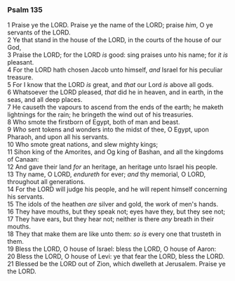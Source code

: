 ### Psalm 135

1 Praise ye the LORD. Praise ye the name of the LORD; praise *him*, O ye servants of the LORD.  
2 Ye that stand in the house of the LORD, in the courts of the house of our God,  
3 Praise the LORD; for the LORD *is* good: sing praises unto his name; for *it is* pleasant.  
4 For the LORD hath chosen Jacob unto himself, *and* Israel for his peculiar treasure.  
5 For I know that the LORD *is* great, and *that* our Lord *is* above all gods.  
6 Whatsoever the LORD pleased, *that* did he in heaven, and in earth, in the seas, and all deep places.  
7 He causeth the vapours to ascend from the ends of the earth; he maketh lightnings for the rain; he bringeth the wind out of his treasuries.  
8 Who smote the firstborn of Egypt, both of man and beast.  
9 *Who* sent tokens and wonders into the midst of thee, O Egypt, upon Pharaoh, and upon all his servants.  
10 Who smote great nations, and slew mighty kings;  
11 Sihon king of the Amorites, and Og king of Bashan, and all the kingdoms of Canaan:  
12 And gave their land *for* an heritage, an heritage unto Israel his people.  
13 Thy name, O LORD, *endureth* for ever; *and* thy memorial, O LORD, throughout all generations.  
14 For the LORD will judge his people, and he will repent himself concerning his servants.  
15 The idols of the heathen *are* silver and gold, the work of men's hands.  
16 They have mouths, but they speak not; eyes have they, but they see not;  
17 They have ears, but they hear not; neither is there *any* breath in their mouths.  
18 They that make them are like unto them: *so is* every one that trusteth in them.  
19 Bless the LORD, O house of Israel: bless the LORD, O house of Aaron:  
20 Bless the LORD, O house of Levi: ye that fear the LORD, bless the LORD.  
21 Blessed be the LORD out of Zion, which dwelleth at Jerusalem. Praise ye the LORD.  
